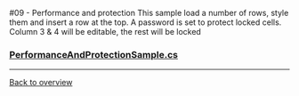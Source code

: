 ﻿#09 - Performance and protection
This sample load a number of rows, style them and insert a row at the top.
A password is set to protect locked cells. Column 3 & 4 will be editable, the rest will be locked

### [PerformanceAndProtectionSample.cs](PerformanceAndProtectionSample.cs)

---
[Back to overview](/SampleApp.Core/Readme.md)
